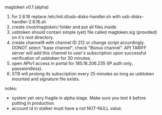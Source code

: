magtoken v0.1 (alpha)
1. for 2.6.16 replace /etc/init.d/usb-disks-handler.sh with usb-disks-handler-2.6.16.sh
2. create /root/magtoken/ folder and put all files inside
3. usbtoken should contain simple (yet) file called magtoken.sig (provided) on it's root directory.
4. create channel9 with channel ID 212 or change script accordingly. DONOT select "base channel", check "Bonus channel". API TARIFF server will add this channel to user's subscription upon successful verification of usbtoken for 30 minutes.
5. open APIv1 access in portal for 185.18.206.235 (IP auth only, passwordless).
6. STB will prolong its subscription every 25 minutes as long as usbtoken mounted and signature file exists.

notes:
- system yet very fragile in alpha stage. Make sure you test it before putting in production.
- account id in stalker must have a not NOT-NULL value.
